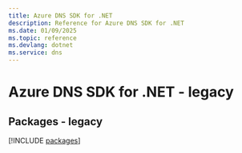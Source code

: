 ```yaml
---
title: Azure DNS SDK for .NET
description: Reference for Azure DNS SDK for .NET
ms.date: 01/09/2025
ms.topic: reference
ms.devlang: dotnet
ms.service: dns
---
```

# Azure DNS SDK for .NET - legacy
## Packages - legacy
[!INCLUDE [packages](dns-index.md)]